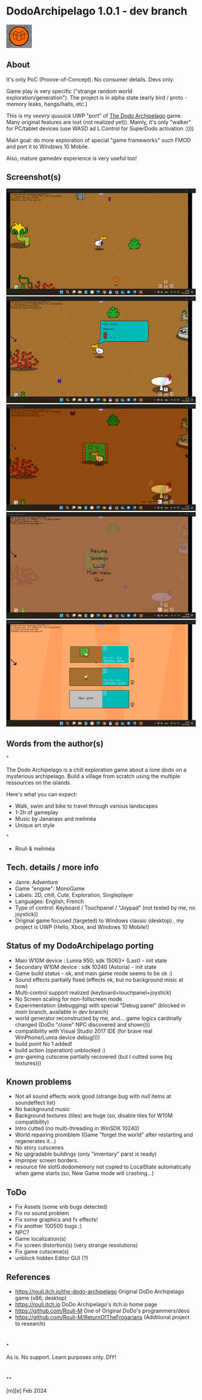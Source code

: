 # DodoArchipelago 1.0.1 - dev branch
![](Images/logo.png)

## About

It's only PoC (Proove-of-Concept). No consumer details. Devs only. 

Game play is very specific ("strange random world exploration/generation"). The project is in alpha state (early bird / proto -  memory leaks, hangs/halts, etc.)

This is my *veeery quuuick* UWP "port" of [The Dodo Archipelago](https://rouli.itch.io/the-dodo-archipelago) game. Many original features are lost (not realized yet)). Mainly, it's only "walker" for PC/tablet devices (use WASD ad L.Control for SuperDodo activation :)))) 

Main goal: do more exploration of special "game frameworks" such FMOD and port it to Windows 10 Mobile. 

Also,  mature gamedev experience is very useful too! 

## Screenshot(s)
![](Images/shot01.png)
![](Images/shot02.png)
![](Images/shot03.png)
![](Images/shot04.png)
![](Images/shot05.png)


## Words from the author(s)

"

The Dodo Archipelago is a chill exploration game about a lone dodo on a mysterious archipelago. Build a village from scratch using the multiple ressources on the islands.

Here's what you can expect:

- Walk, swim and bike to travel through various landscapes
- 1-2h of gameplay
- Music by Jananass and meliméa
- Unique art style


"

- Rouli & meliméa


## Tech. details / more info
- Janre:	Adventure
- Game "engine":	MonoGame
- Labels:	2D, chill, Cute, Exploration, Singleplayer
- Languages:	English, French
- Type of control:	Keyboard / Touchpanel / "Joypad" (not tested by me, no joystick))
- Original game focused (targeted) to Windows classic (desktop) , my project is UWP (Hello, Xbox, and Windows 10 Mobile!) 


## Status of my DodoArchipelago porting
- Main W10M device : Lumia 950; sdk 15063+ (Last)  - init state
- Secondary W10M device : sdk 10240 (Astoria) - init state
- Game build status - ok, and main game mode seems to be ok :)
- Sound effects partially fixed (effects ok, but no background misic at now)
- Multi-control support realized (keyboard+touchpanel+joystick) 
- No Screen scaling for non-follscreen mode
- Experimentation (debugging) with special "Debug panel" (blocked in *main* branch, available in *dev* branch)
- world generator reconstructed by me, and... game logics cardinally changed (DoDo "clone" NPC discovered and shown)))
- compatibility with Visual Studio 2017 IDE (for brave real WinPhone/Lumia device debug!)))
- build point No 1 added! 
- build action (operation) unblocked :)
- pre-gaming cutscene partially recovered (but I cutted some big textures)))

## Known problems
- Not all sound effects work good (strange bug with *null* items at soundeffect list)
- No background music
- Background textures (tiles) are huge (so, disable tiles for W10M compatibility)
- Intro cutted (no multi-threading in WinSDK 10240)
- World repairing promblem (Game "forget the world" after restarting and regenerates it...)
- No story cutscenes 
- No upgradable buildings (only "inventary" parst is ready)
- Improper screen borders.
- resource file slot0.dodomemory not copied to LocalState automatically when game starts (so, New Game mode will crashing...)


## ToDo
- Fix Assets (some xnb bugs detected)
- Fix no sound problem
- Fix some graphics and fx effects!
- Fix another 100500 bugs :)
- NPC?
- Game localization(s)  
- Fix screen distortion(s) (very strange resolutions)
- Fix game cutscene(s)
- unblock hidden Editor GUI (?)

## References
- https://rouli.itch.io/the-dodo-archipelago Original DoDo Archipelago game (x86, desktop)
- https://rouli.itch.io DoDo Archipelago's itch.io home page
- https://github.com/Rouli-M One of Original DoDo's programmers/devs
- https://github.com/Rouli-M/ReturnOfTheFrogarians (Additional project to research)

## .
As is. No support. Learn purposes only. DIY!

## ..
[m][e] Feb 2024
